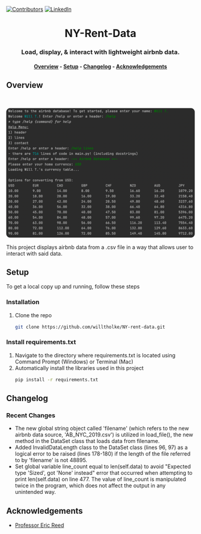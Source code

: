<!-- Project Reference Links -->
[![Contributors][contributors-shield]][contributors-url]
[![LinkedIn][linkedin-shield]][linkedin-url]

<!--Project Header -->
<h1 align="center">NY-Rent-Data</h1>
<h3 align="center">Load, display, & interact with lightweight airbnb data.</h3>

<h4 align="center">
    <a href="#overview">Overview</a> -
    <a href="#setup">Setup</a> -
    <a href="#changelog">Changelog</a> -
    <a href="#acknowledgements">Acknowledgements</a>
</h4>
  
<!-- Overview -->
## Overview
<br>
<p align="center">
    <a href="https://github.com/willtholke/NY-rent-data">
        <img src="/image/screenshot.png" alt="Product screenshot" width="750" height"750">
    <a/>
<p>


<p> This project displays airbnb data from a .csv file in a way that allows user to interact with said data. </p>

<!-- Setup -->
## Setup
To get a local copy up and running, follow these steps

### Installation
1. Clone the repo
    ```sh
    git clone https://github.com/willtholke/NY-rent-data.git
    ```
    
### Install requirements.txt
1. Navigate to the directory where requirements.txt is located using Command Prompt (Windows) or Terminal (Mac)
2. Automatically install the libraries used in this project
    ```sh
    pip install -r requirements.txt
    ```

## Changelog
### Recent Changes
* The new global string object called 'filename' (which refers to the new airbnb data source, 'AB_NYC_2019.csv') is utilized in load_file(), the new method in the DataSet class that loads data from filename.
* Added InvalidDataLength class to the DataSet class (lines 96, 97) as a logical error to be raised (lines 178-180) if the length of the file referred to by 'filename' is not 48895.
* Set global variable line_count equal to len(self.data) to avoid "Expected type 'Sized', got 'None' instead" error that occurred when attempting to print len(self.data) on line 477. The value of line_count is manipulated twice in the program, which does not affect the output in any unintended way.


## Acknowledgements
* [Professor Eric Reed](https://www.linkedin.com/in/eric-reed-a18b82a1)


[linkedin-shield]: https://img.shields.io/badge/-LinkedIn-black.svg?style=for-the-badge&logo=linkedin&colorB=555
[linkedin-url]: https://linkedin.com/in/williametholke
[contributors-shield]: https://img.shields.io/github/contributors/willtholke/NY-rent-data.svg?style=for-the-badge
[contributors-url]: https://github.com/willtholke/NY-rent-data/contributors
